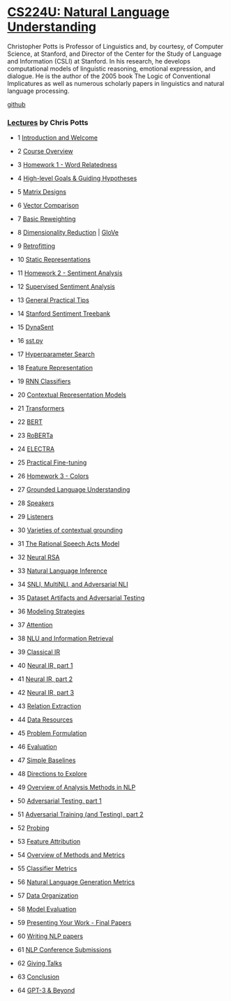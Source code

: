 # [CS224U: Natural Language Understanding](http://web.stanford.edu/class/cs224u/)

Christopher Potts is Professor of Linguistics and, by courtesy, of Computer Science, at Stanford, and Director of the Center for the Study of Language and Information (CSLI) at Stanford. In his research, he develops computational models of linguistic reasoning, emotional expression, and dialogue. He is the author of the 2005 book The Logic of Conventional Implicatures as well as numerous scholarly papers in linguistics and natural language processing.

[github](https://github.com/cgpotts/cs224u)

### [Lectures](https://www.youtube.com/user/stanfordonline/videos) by Chris Potts
- 1 [Introduction and Welcome](https://www.youtube.com/watch?v=rha64cQRLs8)
- 2 [Course Overview](https://www.youtube.com/watch?v=2w_qYPxuzeA)
- 3 [Homework 1 - Word Relatedness](https://www.youtube.com/watch?v=egEzcwbej1E)
- 4 [High-level Goals & Guiding Hypotheses](https://www.youtube.com/watch?v=RiQgRJKqEhE)
- 5 [Matrix Designs](https://www.youtube.com/watch?v=ladnEW0ntEM)
- 6 [Vector Comparison](https://www.youtube.com/watch?v=eKvbYOc2rOs)
- 7 [Basic Reweighting](https://www.youtube.com/watch?v=dv559tVBQRk)
- 8 [Dimensionality Reduction](https://www.youtube.com/watch?v=5Bx5UhrJbJI) | [GloVe](https://nlp.stanford.edu/projects/glove/)
- 9 [Retrofitting](https://www.youtube.com/watch?v=2dVdZ4GPQIk)
- 10 [Static Representations](https://www.youtube.com/watch?v=K7wM6FUV0ds)
- 11 [Homework 2 - Sentiment Analysis](https://www.youtube.com/watch?v=e5zRhwc-SqI)
- 12 [Supervised Sentiment Analysis](https://www.youtube.com/watch?v=sRw3Dtjhlk0)
- 13 [General Practical Tips](https://www.youtube.com/watch?v=qt-TU_f0HDw)
- 14 [Stanford Sentiment Treebank](https://www.youtube.com/watch?v=DxnXVbHGeBg)
- 15 [DynaSent](https://www.youtube.com/watch?v=o-UFgavFlQg)
- 16 [sst.py](https://www.youtube.com/watch?v=_T5q5fIfzww)
- 17 [Hyperparameter Search](https://www.youtube.com/watch?v=sO3gWU7y9Ws)
- 18 [Feature Representation](https://www.youtube.com/watch?v=L9ajfq6PJBI)
- 19 [RNN Classifiers](https://www.youtube.com/watch?v=7n9zQ169b8Q)
- 20 [Contextual Representation Models](https://www.youtube.com/watch?v=ZrmEcrmmXCg)
- 21 [Transformers](https://www.youtube.com/watch?v=Nsc0Yluf2yc)
- 22 [BERT](https://www.youtube.com/watch?v=TKcSSwKNg7w)
- 23 [RoBERTa](https://www.youtube.com/watch?v=EZMOBbu_5b8)
- 24 [ELECTRA](https://www.youtube.com/watch?v=6NSRLEiqsoE)
- 25 [Practical Fine-tuning](https://www.youtube.com/watch?v=Ns0JHUXyLE0)
- 26 [Homework 3 - Colors](https://www.youtube.com/watch?v=6_R00t5Iyrg)
- 27 [Grounded Language Understanding](https://www.youtube.com/watch?v=OW7aDflHdG0)
- 28 [Speakers](https://www.youtube.com/watch?v=-s5B_7_oeiU)
- 29 [Listeners](https://www.youtube.com/watch?v=xrsc0IOLFSY)
- 30 [Varieties of contextual grounding](https://www.youtube.com/watch?v=3CTttlN8l4o)
- 31 [The Rational Speech Acts Model](https://www.youtube.com/watch?v=pkT0g7utr70)
- 32 [Neural RSA](https://www.youtube.com/watch?v=aTEX9C2JBsE)
- 33 [Natural Language Inference](https://www.youtube.com/watch?v=6-NV9lzm8qw)
- 34 [SNLI, MultiNLI, and Adversarial NLI](https://www.youtube.com/watch?v=NAMNv4M2j3g)
- 35 [Dataset Artifacts and Adversarial Testing](https://www.youtube.com/watch?v=qLuAeFdbass)
- 36 [Modeling Strategies](https://www.youtube.com/watch?v=T-ryhSTeXpM)
- 37 [Attention](https://www.youtube.com/watch?v=vJYhPL6U3h4)
- 38 [NLU and Information Retrieval](https://www.youtube.com/watch?v=Bn6RNrwwiI0)
- 39 [Classical IR](https://www.youtube.com/watch?v=e8zKKDMAze8)
- 40 [Neural IR, part 1](https://www.youtube.com/watch?v=XfYNqwWpoGY)
- 41 [Neural IR, part 2](https://www.youtube.com/watch?v=IWgjCIguAoA)
- 42 [Neural IR, part 3](https://www.youtube.com/watch?v=KQMuiO59rGM)
- 43 [Relation Extraction](https://www.youtube.com/watch?v=4AjieiJ1CXo)
- 44 [Data Resources](https://www.youtube.com/watch?v=g4KCti_rZA4)
- 45 [Problem Formulation](https://www.youtube.com/watch?v=JLHL5jAHODs)
- 46 [Evaluation](https://www.youtube.com/watch?v=JIBcv-grQIc)
- 47 [Simple Baselines](https://www.youtube.com/watch?v=70FS4wUJjWQ)
- 48 [Directions to Explore](https://www.youtube.com/watch?v=OZ1inhh7AgA)
- 49 [Overview of Analysis Methods in NLP](https://www.youtube.com/watch?v=rSO_vOynrEw)
- 50 [Adversarial Testing, part 1](https://www.youtube.com/watch?v=BilI8LkiAsU)
- 51 [Adversarial Training (and Testing), part 2](https://www.youtube.com/watch?v=mnKQHwfp384)
- 52 [Probing](https://www.youtube.com/watch?v=ElDtkhqv5ZE)
- 53 [Feature Attribution](https://www.youtube.com/watch?v=RFE6xdfJvag)
- 54 [Overview of Methods and Metrics](https://www.youtube.com/watch?v=r9ohMetEMfQ)
- 55 [Classifier Metrics](https://www.youtube.com/watch?v=0RW-aV93Rns)
- 56 [Natural Language Generation Metrics](https://www.youtube.com/watch?v=l-DERqIJjCY)
- 57 [Data Organization](https://www.youtube.com/watch?v=1yLUN57_c1E)
- 58 [Model Evaluation](https://www.youtube.com/watch?v=TxTblROT9lY)
- 59 [Presenting Your Work - Final Papers](https://www.youtube.com/watch?v=yNaDky5E4Wg)
- 60 [Writing NLP papers](https://www.youtube.com/watch?v=DZNwO-p5PGY)
- 61 [NLP Conference Submissions](https://www.youtube.com/watch?v=vb7IN-C7fHs)
- 62 [Giving Talks](https://www.youtube.com/watch?v=GGx7klcahzY)
- 63 [Conclusion](https://www.youtube.com/watch?v=s0GH2pPnJMk)

- 64 [GPT-3 & Beyond](https://youtu.be/-lnHHWRCDGk)

